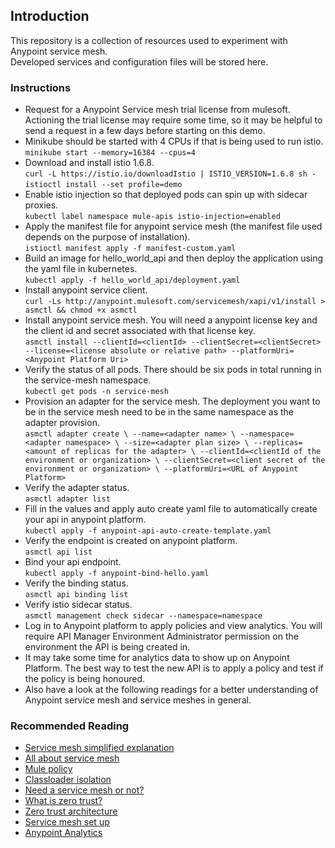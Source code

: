 ## Introduction

This repository is a collection of resources used to experiment with Anypoint service mesh.  
Developed services and configuration files will be stored here.

### Instructions

- Request for a Anypoint Service mesh trial license from mulesoft. Actioning the trial license may require some time, so it may be helpful to send a request in a few days before starting on this demo.
- Minikube should be started with 4 CPUs if that is being used to run istio.  
  `minikube start --memory=16384 --cpus=4`
- Download and install istio 1.6.8.  
  `curl -L https://istio.io/downloadIstio | ISTIO_VERSION=1.6.8 sh -`  
  `istioctl install --set profile=demo`
- Enable istio injection so that deployed pods can spin up with sidecar proxies.  
  `kubectl label namespace mule-apis istio-injection=enabled`
- Apply the manifest file for anypoint service mesh (the manifest file used depends on the purpose of installation).  
  `istioctl manifest apply -f manifest-custom.yaml`
- Build an image for hello_world_api and then deploy the application using the yaml file in kubernetes.  
  `kubectl apply -f hello_world_api/deployment.yaml`
- Install anypoint service client.  
  `curl -Ls http://anypoint.mulesoft.com/servicemesh/xapi/v1/install > asmctl && chmod +x asmctl`
- Install anypoint service mesh. You will need a anypoint license key and the client id and secret associated with that license key.  
  `asmctl install --clientId=<clientId> --clientSecret=<clientSecret> --license=<license absolute or relative path> --platformUri=<Anypoint Platform Uri>`
- Verify the status of all pods. There should be six pods in total running in the service-mesh namespace.  
  `kubectl get pods -n service-mesh`
- Provision an adapter for the service mesh. The deployment you want to be in the service mesh need to be in the same namespace as the adapter provision.  
  `asmctl adapter create \ --name=<adapter name> \ --namespace=<adapter namespace> \ --size=<adapter plan size> \ --replicas=<amount of replicas for the adapter> \ --clientId=<clientId of the environment or organization> \ --clientSecret=<client secret of the environment or organization> \ --platformUri=<URL of Anypoint Platform>`
- Verify the adapter status.  
  `asmctl adapter list`
- Fill in the values and apply auto create yaml file to automatically create your api in anypoint platform.  
  `kubectl apply -f anypoint-api-auto-create-template.yaml`
- Verify the endpoint is created on anypoint platform.  
  `asmctl api list`
- Bind your api endpoint.  
  `kubectl apply -f anypoint-bind-hello.yaml`
- Verify the binding status.  
  `asmctl api binding list`
- Verify istio sidecar status.  
  `asmctl management check sidecar --namespace=namespace`
- Log in to Anypoint platform to apply policies and view analytics. You will require API Manager Environment Administrator permission on the environment the API is being created in.
- It may take some time for analytics data to show up on Anypoint Platform. The best way to test the new API is to apply a policy and test if the policy is being honoured.
- Also have a look at the following readings for a better understanding of Anypoint service mesh and service meshes in general.

### Recommended Reading

- [Service mesh simplified explanation](https://medium.com/swlh/service-mesh-explained-in-plain-english-8e5505f74ead)
- [All about service mesh](https://github.com/paulbouwer/slide-decks/blob/master/2019/container-camp-au/Decoding-the-Service-Mesh-Landscape.pdf)
- [Mule policy](https://docs.mulesoft.com/api-manager/2.x/policies-mule4)
- [Classloader isolation](https://docs.mulesoft.com/mule-runtime/4.3/about-classloading-isolation)
- [Need a service mesh or not?](https://thenewstack.io/when-you-do-and-dont-need-a-service-mesh/#:~:text=A%20service%20mesh%20provides%20a,an%20orchestration%20platform%2C%20commonly%20Kubernetes.&text=The%20number%20of%20microservices%20you,an%20impact%20on%20your%20needs.)
- [What is zero trust?](https://www.csoonline.com/article/3247848/what-is-zero-trust-a-model-for-more-effective-security.html)
- [Zero trust architecture](https://www.paloaltonetworks.com/cyberpedia/what-is-a-zero-trust-architecture)
- [Service mesh set up](https://kubernetes.io/blog/2020/03/18/kong-ingress-controller-and-istio-service-mesh)
- [Anypoint Analytics](https://docs.mulesoft.com/api-manager/2.x/viewing-api-analytics)
